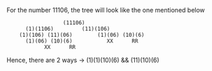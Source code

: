 For the number 11106, the tree will look like the one mentioned below

                      (11106)
          (1)(1106)         (11)(106)
        (1)(106) (11)(06)        (1)(06) (10)(6)
          (1)(06) (10)(6)           XX      RR
                XX      RR


Hence, there are 2 ways -> (1)(1)(10)(6) && (11)(10)(6) 
